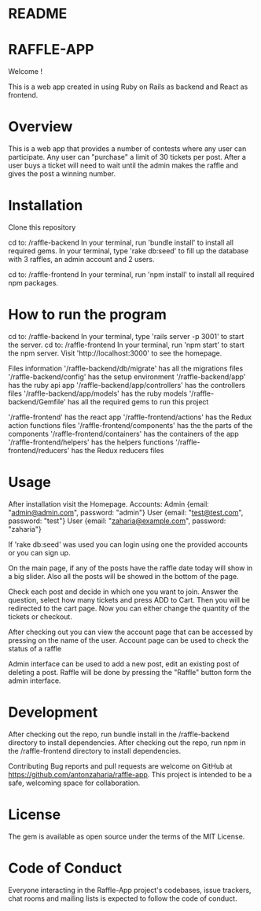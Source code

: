 # README


# RAFFLE-APP
Welcome !

This is a web app created in using Ruby on Rails as backend and React as frontend.

# Overview
This is a web app that provides a number of contests where any user can participate.
Any user can "purchase" a limit of 30 tickets per post.
After a user buys a ticket will need to wait until the admin makes the raffle and gives the post a winning number.

# Installation
Clone this repository

cd to: /raffle-backend 
In your terminal, run 'bundle install' to install all required gems.
In your terminal, type 'rake db:seed' to fill up the database with 3 raffles, an admin account and 2 users.

cd to: /raffle-frontend
In your terminal, run 'npm install' to install all required npm packages.

# How to run the program
cd to: /raffle-backend 
In your terminal, type 'rails server -p 3001' to start the server.
cd to: /raffle-frontend
In your terminal, run 'npm start' to start the npm server.
Visit 'http://localhost:3000' to see the homepage.

Files information
'/raffle-backend/db/migrate' has all the migrations files
'/raffle-backend/config' has the setup environment
'/raffle-backend/app' has the ruby api app
'/raffle-backend/app/controllers' has the controllers files
'/raffle-backend/app/models' has the ruby models
'/raffle-backend/Gemfile' has all the required gems to run this project


'/raffle-frontend' has the react app
'/raffle-frontend/actions' has the Redux action functions files
'/raffle-frontend/components' has the the parts of the components
'/raffle-frontend/containers' has the containers of the app
'/raffle-frontend/helpers' has the helpers functions
'/raffle-frontend/reducers' has the Redux reducers files


# Usage
After installation visit the Homepage.
Accounts:
Admin {email: "admin@admin.com", password: "admin"}
User {email: "test@test.com", password: "test"}
User {email: "zaharia@example.com", password: "zaharia"}

If 'rake db:seed' was used you can login using one the provided accounts or you can sign up.

On the main page, if any of the posts have the raffle date today will show in a big slider. Also all the posts will be showed in the bottom of the page.

Check each post and decide in which one you want to join. 
Answer the question, select how many tickets and press ADD to Cart. Then you will be redirected to the cart page.
Now you can either change the quantity of the tickets or checkout.

After checking out you can view the account page that can be accessed by pressing on the name of the user.
Account page can be used to check the status of a raffle

Admin interface can be used to add a new post, edit an existing post of deleting a post.
Raffle will be done by pressing the "Raffle" button form the admin interface.

# Development
After checking out the repo, run bundle install in the /raffle-backend directory to install dependencies.
After checking out the repo, run npm in the /raffle-frontend directory to install dependencies.

Contributing
Bug reports and pull requests are welcome on GitHub at https://github.com/antonzaharia/raffle-app. This project is intended to be a safe, welcoming space for collaboration.

# License
The gem is available as open source under the terms of the MIT License.

# Code of Conduct
Everyone interacting in the Raffle-App project's codebases, issue trackers, chat rooms and mailing lists is expected to follow the code of conduct.
